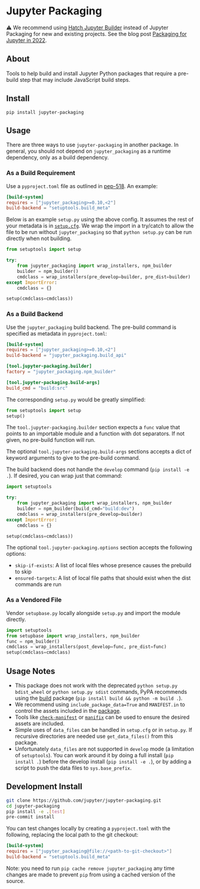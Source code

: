 # Jupyter Packaging

:warning: We recommend using [Hatch Jupyter Builder](https://github.com/jupyterlab/hatch-jupyter-builder) instead of Jupyter Packaging for new and existing projects.
See the blog post [Packaging for Jupyter in 2022](https://blog.jupyter.org/packaging-for-jupyter-in-2022-c7be64c38926).

## About 

Tools to help build and install Jupyter Python packages that require a pre-build step that may include JavaScript build steps.

## Install

`pip install jupyter-packaging`

## Usage

There are three ways to use `jupyter-packaging` in another package.
In general, you should not depend on `jupyter_packaging` as a runtime dependency, only as a build dependency.

### As a Build Requirement

Use a `pyproject.toml` file as outlined in [pep-518](https://www.python.org/dev/peps/pep-0518/).
An example:

```toml
[build-system]
requires = ["jupyter_packaging>=0.10,<2"]
build-backend = "setuptools.build_meta"
```

Below is an example `setup.py` using the above config.
It assumes the rest of your metadata is in [`setup.cfg`](https://setuptools.readthedocs.io/en/latest/userguide/declarative_config.html).
We wrap the import in a try/catch to allow the file to be run without `jupyter_packaging`
so that `python setup.py` can be run directly when not building.

```py
from setuptools import setup

try:
    from jupyter_packaging import wrap_installers, npm_builder
    builder = npm_builder()
    cmdclass = wrap_installers(pre_develop=builder, pre_dist=builder)
except ImportError:
    cmdclass = {}

setup(cmdclass=cmdclass))
```

### As a Build Backend

Use the `jupyter_packaging` build backend.
The pre-build command is specified as metadata in `pyproject.toml`:

```toml
[build-system]
requires = ["jupyter_packaging>=0.10,<2"]
build-backend = "jupyter_packaging.build_api"

[tool.jupyter-packaging.builder]
factory = "jupyter_packaging.npm_builder"

[tool.jupyter-packaging.build-args]
build_cmd = "build:src"
```

The corresponding `setup.py` would be greatly simplified:

```py
from setuptools import setup
setup()
```

The `tool.jupyter-packaging.builder` section expects a `func` value that points to an importable
module and a function with dot separators.  If not given, no pre-build function will run.

The optional `tool.jupyter-packaging.build-args` sections accepts a dict of keyword arguments to
give to the pre-build command.

The build backend does not handle the `develop` command (`pip install -e .`).
If desired, you can wrap just that command:

```py
import setuptools

try:
    from jupyter_packaging import wrap_installers, npm_builder
    builder = npm_builder(build_cmd="build:dev")
    cmdclass = wrap_installers(pre_develop=builder)
except ImportError:
    cmdclass = {}

setup(cmdclass=cmdclass))
```

The optional `tool.jupyter-packaging.options` section accepts the following options:

- `skip-if-exists`: A list of local files whose presence causes the prebuild to skip
- `ensured-targets`: A list of local file paths that should exist when the dist commands are run

### As a Vendored File

Vendor `setupbase.py` locally alongside `setup.py` and import the module directly.

```py
import setuptools
from setupbase import wrap_installers, npm_builder
func = npm_builder()
cmdclass = wrap_installers(post_develop=func, pre_dist=func)
setup(cmdclass=cmdclass)
```

## Usage Notes

- This package does not work with the deprecated `python setup.py bdist_wheel` or `python setup.py sdist` commands, PyPA recommends using the [build](https://pypa-build.readthedocs.io/en/latest/index.html) package (`pip install build && python -m build .`).
- We recommend using `include_package_data=True` and `MANIFEST.in` to control the assets included in the [package](https://setuptools.readthedocs.io/en/latest/userguide/datafiles.html).
- Tools like [`check-manifest`](https://github.com/mgedmin/check-manifest) or [`manifix`](https://github.com/vidartf/manifix) can be used to ensure the desired assets are included.
- Simple uses of `data_files` can be handled in `setup.cfg` or in `setup.py`.  If recursive directories are needed use `get_data_files()` from this package.
- Unfortunately `data_files` are not supported in `develop` mode (a limitation of `setuptools`).  You can work around it by doing a full install (`pip install .`) before the develop install (`pip install -e .`), or by adding a script to push the data files to `sys.base_prefix`.

## Development Install

```bash
git clone https://github.com/jupyter/jupyter-packaging.git
cd jupyter-packaging
pip install -e .[test]
pre-commit install
```

You can test changes locally by creating a `pyproject.toml` with the following, replacing the local path to the git checkout:

```toml
[build-system]
requires = ["jupyter_packaging@file://<path-to-git-checkout>"]
build-backend = "setuptools.build_meta"
```

Note: you need to run `pip cache remove jupyter_packaging` any time changes are made to prevent `pip` from using a cached version of the source.

